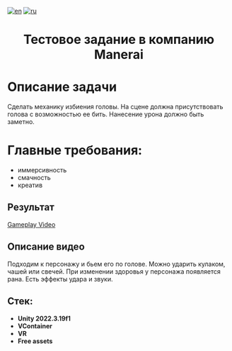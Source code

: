 [![en](https://img.shields.io/badge/lang-en-red.svg)](README.md)
[![ru](https://img.shields.io/badge/lang-ru-yellow.svg)](README.ru-RU.md)

<h1 align="center">Тестовое задание в компанию Manerai</h1>

# Описание задачи

Сделать механику избиения головы. На сцене должна присутствовать голова с возможностью ее бить. Нанесение урона должно быть заметно.

# Главные требования:
- иммерсивность
- смачность
- креатив

## Результат
[Gameplay Video](Gameplay.mp4)

## Описание видео
Подходим к персонажу и бьем его по голове. Можно ударить кулаком, чашей или свечей. При изменении здоровья у персонажа появляется рана. Есть эффекты удара и звуки.

## Стек:
* **Unity 2022.3.19f1**
* **VContainer**
* **VR**
* **Free assets**
